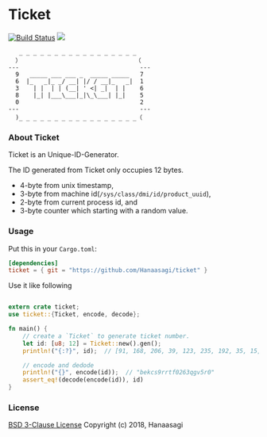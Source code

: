 # Ticket

[![Build Status](https://travis-ci.org/Hanaasagi/ticket.svg?branch=master)](https://travis-ci.org/Hanaasagi/ticket)
![](https://img.shields.io/badge/version-beta-EB6EA5.svg)

```
   _ _ _ _ _ _ _ _ _ _ _ _ _ _ _ _ _
  ）                                （
---                                  ---
  9   _____ ___ ___ _  _____ _____   7
  6  |_   _|_ _/ __| |/ / __|_   _|  1
  3    | |  | | (__| ' <| _|  | |    6
  8    |_| |___\___|_|\_\___| |_|    5
  0                                  2
---                                  ---
  )_ _ _ _ _ _ _ _ _ _ _ _ _ _ _ _ _（

```

### About Ticket

Ticket is an Unique-ID-Generator.

The ID generated from Ticket only occupies 12 bytes.

- 4-byte from unix timestamp,
- 3-byte from machine id(`/sys/class/dmi/id/product_uuid`),
- 2-byte from current process id, and
- 3-byte counter which starting with a random value.


### Usage

Put this in your `Cargo.toml`:

```Toml
[dependencies]
ticket = { git = "https://github.com/Hanaasagi/ticket" }
```

Use it like following

```Rust

extern crate ticket;
use ticket::{Ticket, encode, decode};

fn main() {
    // create a `Ticket` to generate ticket number.
    let id: [u8; 12] = Ticket::new().gen();
    println!("{:?}", id);  // [91, 168, 206, 39, 123, 235, 192, 35, 15, 80, 249, 118]

    // encode and dedode
    println!("{}", encode(id));  // "bekcs9rrtf0263qgv5r0"
    assert_eq!(decode(encode(id)), id)
}

```

### License
[BSD 3-Clause License](LICENSE) Copyright (c) 2018, Hanaasagi
